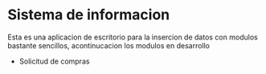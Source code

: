 # Sistema de informacion
Esta es una aplicacion de escritorio para la insercion de datos con modulos bastante sencillos, acontinucacion los modulos en desarrollo
<ul>
  <li>Solicitud de compras</li>
</ul>
